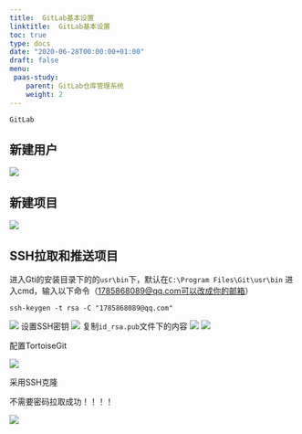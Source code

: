 ```yaml
---
title:  GitLab基本设置
linktitle:  GitLab基本设置
toc: true
type: docs
date: "2020-06-28T00:00:00+01:00"
draft: false
menu:
 paas-study:
    parent: GitLab仓库管理系统
    weight: 2
---
```




`GitLab`

##  新建用户
![](/img/gitlab/3.jpg)

##  新建项目
![](/img/gitlab/4.jpg)

## SSH拉取和推送项目
进入Gti的安装目录下的的`usr\bin`下，默认在`C:\Program Files\Git\usr\bin`
进入cmd，输入以下命令（1785868089@qq.com可以改成你的邮箱）

```shell
ssh-keygen -t rsa -C "1785868089@qq.com"
```
 ![](/img/gitlab/5.jpg)
设置SSH密钥
![](/img/gitlab/7.jpg)
 复制`id_rsa.pub`文件下的内容
![](/img/gitlab/6.jpg)
![](/img/gitlab/8.jpg)

配置TortoiseGit

![](/img/gitlab/9.jpg)

采用SSH克隆

不需要密码拉取成功！！！！

![](/img/gitlab/10.jpg)